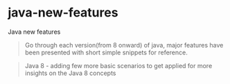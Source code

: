 # java-new-features
Java new features 

> Go through each version(from 8 onward) of java, major features have been presented with short simple snippets for reference.


> Java 8 - adding few more basic scenarios to get applied for more insights on the Java 8 concepts